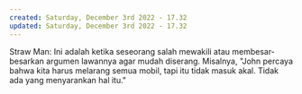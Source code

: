 ```yaml
---
created: Saturday, December 3rd 2022 - 17.32
updated: Saturday, December 3rd 2022 - 17.32
---
```

Straw Man: Ini adalah ketika seseorang salah mewakili atau membesar-besarkan argumen lawannya agar mudah diserang. Misalnya, "John percaya bahwa kita harus melarang semua mobil, tapi itu tidak masuk akal. Tidak ada yang menyarankan hal itu."